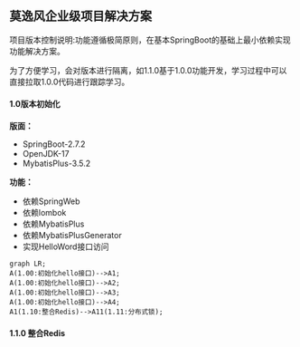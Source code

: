 ## 莫逸风企业级项目解决方案
项目版本控制说明:功能遵循极简原则，在基本SpringBoot的基础上最小依赖实现功能解决方案。

为了方便学习，会对版本进行隔离，如1.1.0基于1.0.0功能开发，学习过程中可以直接拉取1.0.0代码进行跟踪学习。
#### 1.0版本初始化

**版面：**
- SpringBoot-2.7.2
- OpenJDK-17
- MybatisPlus-3.5.2

**功能：**

- 依赖SpringWeb
- 依赖lombok
- 依赖MybatisPlus
- 依赖MybatisPlusGenerator
- 实现HelloWord接口访问

```mermaid
graph LR;
A(1.00:初始化hello接口)-->A1;
A(1.00:初始化hello接口)-->A2;
A(1.00:初始化hello接口)-->A3;
A(1.00:初始化hello接口)-->A4;
A1(1.10:整合Redis)-->A11(1.11:分布式锁);
```
#### 1.1.0 整合Redis
